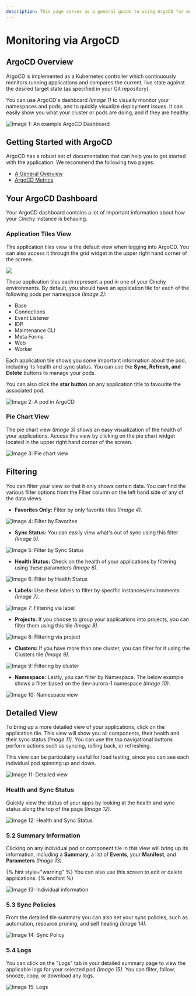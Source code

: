 ```yaml
---
description: This page serves as a general guide to using ArgoCD for monitoring purposes
---
```


# Monitoring via ArgoCD

## ArgoCD Overview

ArgoCD is implemented as a Kubernetes controller which continuously monitors running applications and compares the current, live state against the desired target state (as specified in your Git repository).

You can use ArgoCD's dashboard _(Image 1)_ to visually monitor your namespaces and pods, and to quickly visualize deployment issues. It can easily show you what your cluster or pods are doing, and if they are healthy.

![Image 1: An example ArgoCD Dashboard](<../../../.gitbook/assets/image (127).png>)

## Getting Started with ArgoCD

ArgoCD has a robust set of documentation that can help you to get started with the application. We recommend the following two pages:

* [A General Overview](https://argo-cd.readthedocs.io/en/stable/)
* [ArgoCD Metrics](https://argo-cd.readthedocs.io/en/stable/operator-manual/metrics/)

## Your ArgoCD Dashboard

Your ArgoCD dashboard contains a lot of important information about how your Cinchy instance is behaving.

### Application Tiles View

The application tiles view is the default view when logging into ArgoCD. You can also access it through the grid widget in the upper right hand corner of the screen.

![](<../../../.gitbook/assets/image (546).png>)

These application tiles each represent a pod in one of your Cinchy environments. By default, you should have an application tile for each of the following pods per namespace _(Image 2)_:

* Base
* Connections
* Event Listener
* IDP
* Maintenance CLI
* Meta Forms
* Web
* Worker

Each application tile shows you some important information about the pod, including its health and sync status. You can use the **Sync, Refresh, and Delete** buttons to manage your pods.

You can also click the **star button** on any application title to favourite the associated pod.

![Image 2: A pod in ArgoCD](<../../../.gitbook/assets/image (542).png>)

### Pie Chart View

The pie chart view _(Image 3)_ shows an easy visualization of the health of your applications. Access this view by clicking on the pie chart widget located in the upper right hand corner of the screen.

![Image 3: Pie chart view](<../../../.gitbook/assets/image (231).png>)

## Filtering

You can filter your view so that it only shows certain data. You can find the various filter options from the Filter column on the left hand side of any of the data views.

* **Favorites Only:** Filter by only favorite tiles _(Image 4)._

![Image 4: Filter by Favorites](<../../../.gitbook/assets/image (420).png>)

* **Sync Status:** You can easily view what's out of sync using this filter _(Image 5)._

![Image 5: Filter by Sync Status](<../../../.gitbook/assets/image (206).png>)

* **Health Status:** Check on the health of your applications by filtering using these parameters _(Image 6)._

![Image 6: Filter by Health Status](<../../../.gitbook/assets/image (96).png>)

* **Labels:** Use these labels to filter by specific instances/environments _(Image 7)._

![Image 7: Filtering via label](<../../../.gitbook/assets/image (238).png>)

* **Projects:** If you choose to group your applications into projects, you can filter them using this tile _(Image 8)._

![Image 8: Filtering via project](<../../../.gitbook/assets/image (573).png>)

* **Clusters:** If you have more than one cluster, you can filter for it using the Clusters tile _(Image 9)._

![Image 9: Filtering by cluster](<../../../.gitbook/assets/image (172).png>)

* **Namespace:** Lastly, you can filter by Namespace. The below example shows a filter based on the dev-aurora-1 namespace _(Image 10)._

![Image 10: Namespace view](<../../../.gitbook/assets/image (594).png>)

## Detailed View

To bring up a more detailed view of your applications, click on the application tile. This view will show you all components, their health and their sync status _(Image 11)._ You can use the top navigational buttons perform actions such as syncing, rolling back, or refreshing.

This view can be particularly useful for load testing, since you can see each individual pod spinning up and down.

![Image 11: Detailed view](<../../../.gitbook/assets/image (513).png>)

### Health and Sync Status

Quickly view the status of your apps by looking at the health and sync status along the top of the page _(Image 12)._

![Image 12: Health and Sync Status](<../../../.gitbook/assets/image (218).png>)

### 5.2 Summary Information

Clicking on any individual pod or component tile in this view will bring up its information, including a **Summary**, a list of **Events**, your **Manifest**, and **Parameters** _(Image 13)._

{% hint style="warning" %}
You can also use this screen to edit or delete applications.
{% endhint %}

![Image 13: Individual information](<../../../.gitbook/assets/image (254).png>)

### 5.3 Sync Policies

From the detailed tile summary you can also set your sync policies, such as automation, resource pruning, and self healing _(Image 14)._

![Image 14: Sync Policy](<../../../.gitbook/assets/image (11).png>)

### 5.4 Logs

You can click on the "Logs" tab in your detailed summary page to view the applicable logs for your selected pod _(Image 15)._ You can filter, follow, snooze, copy, or download any logs.

![Image 15: Logs](<../../../.gitbook/assets/image (106).png>)
